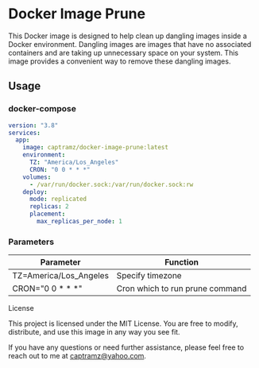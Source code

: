 # Docker Image Prune

This Docker image is designed to help clean up dangling images inside a Docker environment. Dangling images are images that have no associated containers and are taking up unnecessary space on your system. This image provides a convenient way to remove these dangling images.

## Usage

### docker-compose

```yaml
version: "3.8"
services:
  app:
    image: captramz/docker-image-prune:latest
    environment:
      TZ: "America/Los_Angeles"
      CRON: "0 0 * * *"
    volumes:
      - /var/run/docker.sock:/var/run/docker.sock:rw
    deploy:
      mode: replicated
      replicas: 2
      placement:
        max_replicas_per_node: 1
```

### Parameters

| Parameter              | Function                        |
| ---------------------- | ------------------------------- |
| TZ=America/Los_Angeles | Specify timezone                |
| CRON="0 0 \* \* \*"    | Cron which to run prune command |

License

This project is licensed under the MIT License. You are free to modify, distribute, and use this image in any way you see fit.

If you have any questions or need further assistance, please feel free to reach out to me at captramz@yahoo.com.
